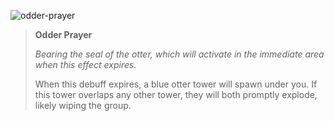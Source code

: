 ![odder-prayer]

> **Odder Prayer**
>
> *Bearing the seal of the otter, which will activate in the immediate area when
> this effect expires.*
>
> When this debuff expires, a blue otter tower will spawn under you. If this
> tower overlaps any other tower, they will both promptly explode, likely wiping
> the group.

[odder-prayer]: /amr/gorai/debuffs/odder-prayer.png#debuff
